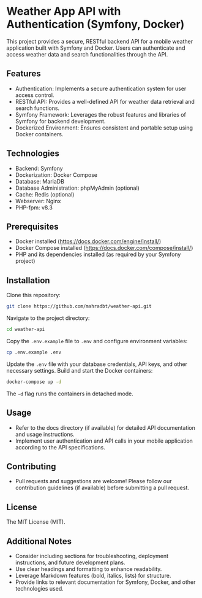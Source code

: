 # Weather App API with Authentication (Symfony, Docker)

This project provides a secure, RESTful backend API for a mobile weather application built with Symfony and Docker. Users can authenticate and access weather data and search functionalities through the API.


## Features

* Authentication: Implements a secure authentication system for user access control.
* RESTful API: Provides a well-defined API for weather data retrieval and search functions.
* Symfony Framework: Leverages the robust features and libraries of Symfony for backend development.
* Dockerized Environment: Ensures consistent and portable setup using Docker containers.


## Technologies

* Backend: Symfony
* Dockerization: Docker Compose
* Database: MariaDB
* Database Administration: phpMyAdmin (optional)
* Cache: Redis (optional)
* Webserver: Nginx
* PHP-fpm: v8.3


## Prerequisites

* Docker installed (https://docs.docker.com/engine/install/)
* Docker Compose installed (https://docs.docker.com/compose/install/)
* PHP and its dependencies installed (as required by your Symfony project)


## Installation

Clone this repository:

```bash
git clone https://github.com/mahradbt/weather-api.git
```

Navigate to the project directory:

```bash
cd weather-api
```

Copy the `.env.example` file to `.env` and configure environment variables:


```bash
cp .env.example .env
```


Update the `.env` file with your database credentials, API keys, and other necessary settings.
Build and start the Docker containers:


```bash
docker-compose up -d
```

The `-d` flag runs the containers in detached mode.


## Usage

* Refer to the docs directory (if available) for detailed API documentation and usage instructions.
* Implement user authentication and API calls in your mobile application according to the API specifications.

## Contributing

* Pull requests and suggestions are welcome! Please follow our contribution guidelines (if available) before submitting a pull request.

## License

The MIT License (MIT).

## Additional Notes

* Consider including sections for troubleshooting, deployment instructions, and future development plans.
* Use clear headings and formatting to enhance readability.
* Leverage Markdown features (bold, italics, lists) for structure.
* Provide links to relevant documentation for Symfony, Docker, and other technologies used.